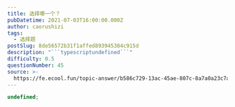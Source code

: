 ```yaml
---
title: 选择哪一个？
pubDatetime: 2021-07-03T16:00:00.000Z
author: caorushizi
tags:
  - 选择题
postSlug: 8de56572b31f1affed893945384c915d
description: "```typescriptundefined```"
difficulty: 0.5
questionNumber: 45
source: >-
  https://fe.ecool.fun/topic-answer/b586c729-13ac-45ae-807c-8a7a0a23c7a4?orderBy=updateTime&order=desc&tagId=32
---
```


```typescript
undefined;
```

